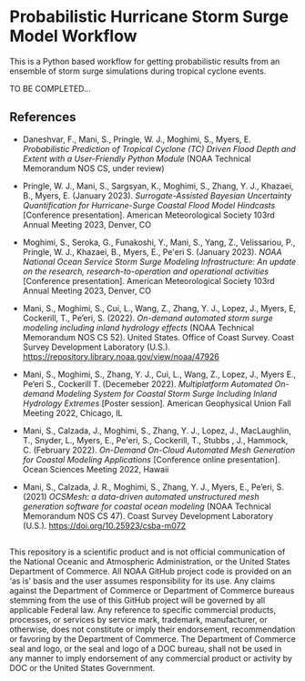 # Probabilistic Hurricane Storm Surge Model Workflow

This is a Python based workflow for getting probabilistic results
from an ensemble of storm surge simulations during tropical cyclone
events.

TO BE COMPLETED...


## References
- Daneshvar, F., Mani, S., Pringle, W. J., Moghimi, S., Myers, E. 
_Probabilistic Prediction of Tropical Cyclone (TC) Driven Flood Depth_ 
_and Extent with a User-Friendly Python Module_ 
(NOAA Technical Memorandum NOS CS, under review) 
- Pringle, W. J., Mani, S., Sargsyan, K., Moghimi, S., Zhang, Y. J.,
Khazaei, B., Myers, E. (January 2023).
_Surrogate-Assisted Bayesian Uncertainty Quantification for
Hurricane-Surge Coastal Flood Model Hindcasts_
[Conference presentation].
American Meteorological Society 103rd Annual Meeting 2023, Denver, CO

- Moghimi, S., Seroka, G., Funakoshi, Y., Mani, S., Yang, Z.,
Velissariou, P., Pringle, W. J., Khazaei, B., Myers, E.,
Pe'eri S. (January 2023).
_NOAA National Ocean Service Storm Surge Modeling Infrastructure:
An update on the research, research-to-operation and operational
activities_
[Conference presentation].
American Meteorological Society 103rd Annual Meeting 2023, Denver, CO

- Mani, S., Moghimi, S., Cui, L., Wang, Z., Zhang, Y. J., Lopez, J., 
Myers, E, Cockerill, T., Pe’eri, S. (2022).
_On-demand automated storm surge modeling including inland hydrology effects_
(NOAA Technical Memorandum NOS CS 52).
United States. Office of Coast Survey. Coast Survey Development Laboratory (U.S.).
https://repository.library.noaa.gov/view/noaa/47926

- Mani, S., Moghimi, S., Zhang, Y. J., Cui, L., Wang, Z., Lopez, J., Myers E., Pe’eri S., Cockerill T. (Decemeber 2022).
_Multiplatform Automated On-demand Modeling System for Coastal
Storm Surge Including Inland Hydrology Extremes_
[Poster session].
American Geophysical Union Fall Meeting 2022, Chicago, IL

- Mani, S., Calzada, J., Moghimi, S., Zhang, Y. J., Lopez, J.,
MacLaughlin, T., Snyder, L., Myers, E., Pe'eri, S., Cockerill, T.,
Stubbs , J., Hammock, C. (February 2022).
_On-Demand On-Cloud Automated Mesh Generation for Coastal Modeling Applications_
[Conference online presentation].
Ocean Sciences Meeting 2022, Hawaii

- Mani, S., Calzada, J. R., Moghimi, S., Zhang, Y. J., Myers, E., Pe’eri, S. (2021)
_OCSMesh: a data-driven automated unstructured mesh generation software
for coastal ocean modeling_
(NOAA Technical Memorandum NOS CS 47).
Coast Survey Development Laboratory (U.S.).
https://doi.org/10.25923/csba-m072




##
This repository is a scientific product and is not official communication of the National Oceanic and Atmospheric Administration, or the United States Department of Commerce. All NOAA GitHub project code is provided on an ‘as is’ basis and the user assumes responsibility for its use. Any claims against the Department of Commerce or Department of Commerce bureaus stemming from the use of this GitHub project will be governed by all applicable Federal law. Any reference to specific commercial products, processes, or services by service mark, trademark, manufacturer, or otherwise, does not constitute or imply their endorsement, recommendation or favoring by the Department of Commerce. The Department of Commerce seal and logo, or the seal and logo of a DOC bureau, shall not be used in any manner to imply endorsement of any commercial product or activity by DOC or the United States Government.
